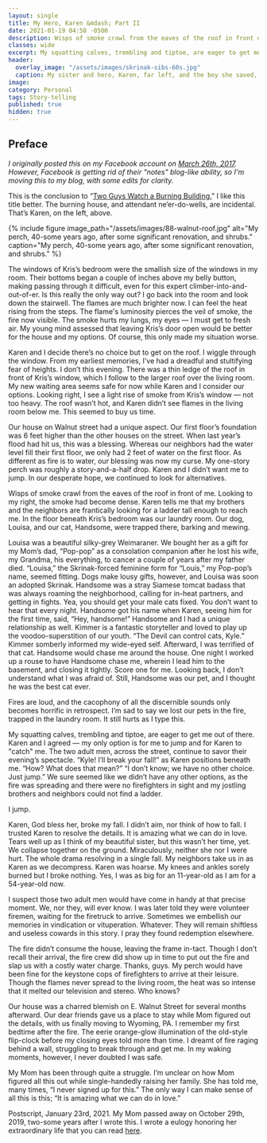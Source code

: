 ```yaml
---
layout: single
title: My Hero, Karen &mdash; Part II
date: 2021-01-19 04:58 -0500
description: Wisps of smoke crawl from the eaves of the roof in front of me.
classes: wide
excerpt: My squatting calves, trembling and tiptoe, are eager to get me out of there. Karen and I agreed &mdash; my only option is for me to jump and for Karen to "catch" me.<br/><br/> The two adult men, across the street, continue to savor their evening’s spectacle.
header:
  overlay_image: "/assets/images/skrinak-sibs-60s.jpg"
  caption: My sister and hero, Karen, far left, and the boy she saved, far right, circa the early 1960s
image: 
category: Personal
tags: Story-telling 
published: true
hidden: true
---
```


## Preface

*I originally posted this on my Facebook account on <a href="https://www.facebook.com/notes/kyle-skrinak/karen-my-hero/10154297420991625">March 26th, 2017</a>. However, Facebook is getting rid of their "notes" blog-like ability, so I'm moving this to my blog, with some edits for clarity.* 

This is the conclusion to “<a href="{{ site.baseurl }}/personal/two-guys-watch-a-burning-house/">Two Guys Watch a Burning Building.</a>” I like this title better. The burning house, and attendant ne’er-do-wells, are incidental. That’s Karen, on the left, above.

{% include figure image_path="/assets/images/88-walnut-roof.jpg" alt="My perch, 40-some years ago, after some significant renovation, and shrubs." caption="My perch, 40-some years ago, after some significant renovation, and shrubs." %} 

The windows of Kris’s bedroom were the smallish size of the windows in my room. Their bottoms began a couple of inches above my belly button, making passing through it difficult, even for this expert climber-into-and-out-of-er. Is this really the only way out? I go back into the room and look down the stairwell. The flames are much brighter now. I can feel the heat rising from the steps. The flame's luminosity pierces the veil of smoke, the fire now visible. The smoke hurts my lungs, my eyes — I must get to fresh air. My young mind assessed that leaving Kris’s door open would be better for the house and my options. Of course, this only made my situation worse.

Karen and I decide there’s no choice but to get on the roof. I wiggle through the window. From my earliest memories, I’ve had a dreadful and stultifying fear of heights. I don’t this evening. There was a thin ledge of the roof in front of Kris’s window, which I follow to the larger roof over the living room. My new waiting area seems safe for now while Karen and I consider our options. Looking right, I see a light rise of smoke from Kris’s window &mdash; not too heavy. The roof wasn’t hot, and Karen didn’t see flames in the living room below me. This seemed to buy us time.

Our house on Walnut street had a unique aspect. Our first floor’s foundation was 6 feet higher than the other houses on the street. When last year’s flood had hit us, this was a blessing. Whereas our neighbors had the water level fill their first floor, we only had 2 feet of water on the first floor. As different as fire is to water, our blessing was now my curse. My one-story perch was roughly a story-and-a-half drop. Karen and I didn’t want me to jump. In our desperate hope, we continued to look for alternatives.

Wisps of smoke crawl from the eaves of the roof in front of me. Looking to my right, the smoke had become dense. Karen tells me that my brothers and the neighbors are frantically looking for a ladder tall enough to reach me. In the floor beneath Kris’s bedroom was our laundry room. Our dog, Louisa, and our cat, Handsome, were trapped there, barking and mewing.

Louisa was a beautiful silky-grey Weimaraner. We bought her as a gift for my Mom’s dad, “Pop-pop” as a consolation companion after he lost his wife, my Grandma, his everything, to cancer a couple of years after my father died. “Louisa,” the Skrinak-forced feminine form for “Louis,” my Pop-pop’s name, seemed fitting. Dogs make lousy gifts, however, and Louisa was soon an adopted Skrinak. Handsome was a stray Siamese tomcat badass that was always roaming the neighborhood, calling for in-heat partners, and getting in fights. Yea, you should get your male cats fixed. You don’t want to hear that every night. Handsome got his name when Karen, seeing him for the first time, said, “Hey, handsome!” Handsome and I had a unique relationship as well. Kimmer is a fantastic storyteller and loved to play up the voodoo-superstition of our youth. “The Devil can control cats, Kyle.” Kimmer somberly informed my wide-eyed self. Afterward, I was terrified of that cat. Handsome would chase me around the house. One night I worked up a rouse to have Handsome chase me, wherein I lead him to the basement, and closing it tightly. Score one for me. Looking back, I don’t understand what I was afraid of. Still, Handsome was our pet, and I thought he was the best cat ever.

Fires are loud, and the cacophony of all the discernible sounds only becomes horrific in retrospect. I’m sad to say we lost our pets in the fire, trapped in the laundry room. It still hurts as I type this.

My squatting calves, trembling and tiptoe, are eager to get me out of there. Karen and I agreed &mdash; my only option is for me to jump and for Karen to "catch" me. The two adult men, across the street, continue to savor their evening’s spectacle. “Kyle! I’ll break your fall!” as Karen positions beneath me. “How? What does that mean?” “I don’t know; we have no other choice. Just jump.” We sure seemed like we didn’t have any other options, as the fire was spreading and there were no firefighters in sight and my jostling brothers and neighbors could not find a ladder.

I jump.

Karen, God bless her, broke my fall. I didn’t aim, nor think of how to fall. I trusted Karen to resolve the details. It is amazing what we can do in love. Tears well up as I think of my beautiful sister, but this wasn’t her time, yet. We collapse together on the ground. Miraculously, neither she nor I were hurt. The whole drama resolving in a single fall. My neighbors take us in as Karen as we decompress. Karen was hoarse. My knees and ankles sorely burned but I broke nothing. Yes, I was as big for an 11-year-old as I am for a 54-year-old now.

I suspect those two adult men would have come in handy at that precise moment. We, nor they, will ever know. I was later told they were volunteer firemen, waiting for the firetruck to arrive. Sometimes we embellish our memories in vindication or vituperation. Whatever. They will remain shiftless and useless cowards in this story. I pray they found redemption elsewhere.

The fire didn’t consume the house, leaving the frame in-tact. Though I don’t recall their arrival, the fire crew did show up in time to put out the fire and slap us with a costly water charge. Thanks, guys. My perch would have been fine for the keystone cops of firefighters to arrive at their leisure. Though the flames never spread to the living room, the heat was so intense that it melted our television and stereo. Who knows?

Our house was a charred blemish on E. Walnut Street for several months afterward. Our dear friends gave us a place to stay while Mom figured out the details, with us finally moving to Wyoming, PA. I remember my first bedtime after the fire. The eerie orange-glow illumination of the old-style flip-clock before my closing eyes told more than time. I dreamt of fire raging behind a wall, struggling to break through and get me. In my waking moments, however, I never doubted I was safe.

My Mom has been through quite a struggle. I’m unclear on how Mom figured all this out while single-handedly raising her family. She has told me, many times, “I never signed up for this.” The only way I can make sense of all this is this; “It is amazing what we can do in love.”

Postscript, January 23rd, 2021. My Mom passed away on October 29th, 2019, two-some years after I wrote this. I wrote a eulogy honoring her extraordinary life that you can read <a href="{{ site.baseurl }}/personal/lorraine-barbara-kubik-skrinak/">here</a>.
